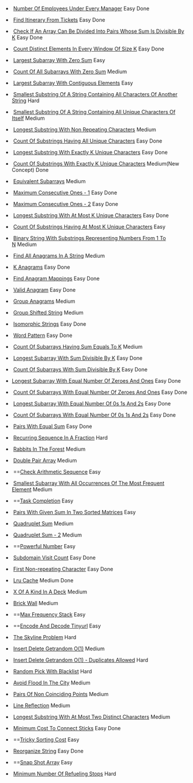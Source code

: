 -  [Number Of Employees Under Every Manager](https://www.pepcoding.com/resources/data-structures-and-algorithms-in-java-levelup/hashmap-and-heaps/number-of-employees-under-every-manager-official/ojquestion) Easy                                                     Done
    
-  [Find Itinerary From Tickets](https://www.pepcoding.com/resources/data-structures-and-algorithms-in-java-levelup/hashmap-and-heaps/find-itinerary-from-tickets-official/ojquestion) Easy                                                                                     Done
    
-  [Check If An Array Can Be Divided Into Pairs Whose Sum Is Divisible By K](https://www.pepcoding.com/resources/data-structures-and-algorithms-in-java-levelup/hashmap-and-heaps/check-if-an-array-cab-be-divided-into-pairs-whose-sum-is-divisible-by-k-official/ojquestion) Easy      Done
    
-  [Count Distinct Elements In Every Window Of Size K](https://www.pepcoding.com/resources/data-structures-and-algorithms-in-java-levelup/hashmap-and-heaps/count-distinct-elements-in-every-window-of-size-k-official/ojquestion) Easy                                           Done
    
-  [Largest Subarray With Zero Sum](https://www.pepcoding.com/resources/data-structures-and-algorithms-in-java-levelup/hashmap-and-heaps/largest-subarray-with-zero-sum-official/ojquestion) Easy
    
-  [Count Of All Subarrays With Zero Sum](https://www.pepcoding.com/resources/data-structures-and-algorithms-in-java-levelup/hashmap-and-heaps/count-of-all-subarrays-with-zero-sum-official/ojquestion) Medium
    
-  [Largest Subarray With Contiguous Elements](https://www.pepcoding.com/resources/data-structures-and-algorithms-in-java-levelup/hashmap-and-heaps/largest-subarray-with-contiguous-elements-official/ojquestion) Easy                                                       
    
-  [Smallest Substring Of A String Containing All Characters Of Another String](https://www.pepcoding.com/resources/data-structures-and-algorithms-in-java-levelup/hashmap-and-heaps/smallest-substring-of-a-string-containing-all-characters-of-another-string-official/ojquestion) Hard
    
-  [Smallest Substring Of A String Containing All Unique Characters Of Itself](https://www.pepcoding.com/resources/data-structures-and-algorithms-in-java-levelup/hashmap-and-heaps/smallest-substring-of-a-string-containing-all-unique-characters-of-itself-official/ojquestion) Medium
    
-  [Longest Substring With Non Repeating Characters](https://www.pepcoding.com/resources/data-structures-and-algorithms-in-java-levelup/hashmap-and-heaps/longest-substring-with-unique-characters-official/ojquestion) Medium
    
-  [Count Of Substrings Having All Unique Characters](https://www.pepcoding.com/resources/data-structures-and-algorithms-in-java-levelup/hashmap-and-heaps/count-of-substrings-having-all-unique-characters-official/ojquestion) Easy                                                Done
    
-  [Longest Substring With Exactly K Unique Characters](https://www.pepcoding.com/resources/data-structures-and-algorithms-in-java-levelup/hashmap-and-heaps/longest-substring-with-exactly-k-unique-characters-official/ojquestion) Easy                                            Done
    
-  [Count Of Substrings With Exactly K Unique Characters](https://www.pepcoding.com/resources/data-structures-and-algorithms-in-java-levelup/hashmap-and-heaps/count-of-substrings-with-exactly-k-unique-characters-official/ojquestion) Medium(New Concept)        Done
    
-  [Equivalent Subarrays](https://www.pepcoding.com/resources/data-structures-and-algorithms-in-java-levelup/hashmap-and-heaps/equivalent-subarrays-official/ojquestion) Medium
    
-  [Maximum Consecutive Ones - 1](https://www.pepcoding.com/resources/data-structures-and-algorithms-in-java-levelup/hashmap-and-heaps/maximum-consecutive-ones-i-official/ojquestion) Easy                                                                              Done
    
-  [Maximum Consecutive Ones - 2](https://www.pepcoding.com/resources/data-structures-and-algorithms-in-java-levelup/hashmap-and-heaps/maximum-consecutive-ones-ii-official/ojquestion) Easy                                                                              Done
    
-  [Longest Substring With At Most K Unique Characters](https://www.pepcoding.com/resources/data-structures-and-algorithms-in-java-levelup/hashmap-and-heaps/longest-substring-with-at-most-k-unique-characters-official/ojquestion) Easy                                         Done                    
-  [Count Of Substrings Having At Most K Unique Characters](https://www.pepcoding.com/resources/data-structures-and-algorithms-in-java-levelup/hashmap-and-heaps/count-of-substrings-having-at-most-k-unique-characters-official/ojquestion) Easy                                  
    
-  [Binary String With Substrings Representing Numbers From 1 To N](https://www.pepcoding.com/resources/data-structures-and-algorithms-in-java-levelup/hashmap-and-heaps/binary-strings-with-substrings-representing-numbers-from-1-to-n-official/ojquestion) Medium
    
-  [Find All Anagrams In A String](https://www.pepcoding.com/resources/data-structures-and-algorithms-in-java-levelup/hashmap-and-heaps/find-all-anagrams-in-a-string-official/ojquestion) Medium
    
-  [K Anagrams](https://www.pepcoding.com/resources/data-structures-and-algorithms-in-java-levelup/hashmap-and-heaps/k-anagrams-official/ojquestion) Easy                                                                                                             Done
    
-  [Find Anagram Mappings](https://www.pepcoding.com/resources/data-structures-and-algorithms-in-java-levelup/hashmap-and-heaps/find-anagram-mappings-official/ojquestion) Easy                                                                                        Done
    
-  [Valid Anagram](https://www.pepcoding.com/resources/data-structures-and-algorithms-in-java-levelup/hashmap-and-heaps/valid-anagram-official/ojquestion) Easy                                                                                                         Done
    
-  [Group Anagrams](https://www.pepcoding.com/resources/data-structures-and-algorithms-in-java-levelup/hashmap-and-heaps/group-anagrams-official/ojquestion) Medium
    
-  [Group Shifted String](https://www.pepcoding.com/resources/data-structures-and-algorithms-in-java-levelup/hashmap-and-heaps/group-shifted-string-official/ojquestion) Medium
    
-  [Isomorphic Strings](https://www.pepcoding.com/resources/data-structures-and-algorithms-in-java-levelup/hashmap-and-heaps/isomorphic-strings-official/ojquestion) Easy                                                                                                  Done
    
-  [Word Pattern](https://www.pepcoding.com/resources/data-structures-and-algorithms-in-java-levelup/hashmap-and-heaps/word-pattern-official/ojquestion) Easy                                                                                                            Done
    
-  [Count Of Subarrays Having Sum Equals To K](https://www.pepcoding.com/resources/data-structures-and-algorithms-in-java-levelup/hashmap-and-heaps/count-of-subarrays-having-sum-equals-to-k-official/ojquestion) Medium
    
-  [Longest Subarray With Sum Divisible By K](https://www.pepcoding.com/resources/data-structures-and-algorithms-in-java-levelup/hashmap-and-heaps/longest-subarray-with-sum-divisible-by-k-official/ojquestion) Easy                                                          Done
    
-  [Count Of Subarrays With Sum Divisible By K](https://www.pepcoding.com/resources/data-structures-and-algorithms-in-java-levelup/hashmap-and-heaps/count-of-subarrays-with-sum-divisible-by-k-official/ojquestion) Easy                                                      Done
    
- [Longest Subarray With Equal Number Of Zeroes And Ones](https://www.pepcoding.com/resources/data-structures-and-algorithms-in-java-levelup/hashmap-and-heaps/longest-subarray-with-equal-number-of-zeroes-and-ones-official/ojquestion) Easy                              Done
    
-  [Count Of Subarrays With Equal Number Of Zeroes And Ones](https://www.pepcoding.com/resources/data-structures-and-algorithms-in-java-levelup/hashmap-and-heaps/count-of-subarrays-with-equal-number-of-zeroes-and-ones-official/ojquestion) Easy                         Done
    
-  [Longest Subarray With Equal Number Of 0s 1s And 2s](https://www.pepcoding.com/resources/data-structures-and-algorithms-in-java-levelup/hashmap-and-heaps/longest-subarray-with-equal-number-of-0s-1s-and-2s-official/ojquestion) Easy                                    Done
    
-  [Count Of Subarrays With Equal Number Of 0s 1s And 2s](https://www.pepcoding.com/resources/data-structures-and-algorithms-in-java-levelup/hashmap-and-heaps/count-of-subarrays-with-equal-number-of-0s-1s-and-2s-official/ojquestion) Easy                                Done
    
-  [Pairs With Equal Sum](https://www.pepcoding.com/resources/data-structures-and-algorithms-in-java-levelup/hashmap-and-heaps/pairs-with-equal-sum-official/ojquestion) Easy                                                                                             Done                   
-  [Recurring Sequence In A Fraction](https://www.pepcoding.com/resources/data-structures-and-algorithms-in-java-levelup/hashmap-and-heaps/recurring-sequence-in-a-fraction-official/ojquestion) Hard
    
-  [Rabbits In The Forest](https://www.pepcoding.com/resources/data-structures-and-algorithms-in-java-levelup/hashmap-and-heaps/rabbits-in-the-forest-official/ojquestion) Medium
    
-  [Double Pair Array](https://www.pepcoding.com/resources/data-structures-and-algorithms-in-java-levelup/hashmap-and-heaps/double-pair-array-official/ojquestion) Medium
    
-  ==[Check Arithmetic Sequence](https://www.pepcoding.com/resources/data-structures-and-algorithms-in-java-levelup/hashmap-and-heaps/check-arithmetic-sequence-official/ojquestion) Easy
    
-  [Smallest Subarray With All Occurrences Of The Most Frequent Element](https://www.pepcoding.com/resources/data-structures-and-algorithms-in-java-levelup/hashmap-and-heaps/smallest-subarray-with-all-occurrences-of-the-most-frequent-element-official/ojquestion) Medium
    
-  ==[Task Completion](https://www.pepcoding.com/resources/data-structures-and-algorithms-in-java-levelup/hashmap-and-heaps/task-completion-official/ojquestion) Easy
    
-  [Pairs With Given Sum In Two Sorted Matrices](https://www.pepcoding.com/resources/data-structures-and-algorithms-in-java-levelup/hashmap-and-heaps/pairs-with-given-sum-in-two-sorted-matrices-official/ojquestion) Easy
    
-  [Quadruplet Sum](https://www.pepcoding.com/resources/data-structures-and-algorithms-in-java-levelup/hashmap-and-heaps/quadruplet-sum-official/ojquestion) Medium
    
-  [Quadruplet Sum - 2](https://www.pepcoding.com/resources/data-structures-and-algorithms-in-java-levelup/hashmap-and-heaps/quadruplet-sum-2-official/ojquestion) Medium
    
-  ==[Powerful Number](https://www.pepcoding.com/resources/data-structures-and-algorithms-in-java-levelup/hashmap-and-heaps/powerful-number-official/ojquestion) Easy
    
-  [Subdomain Visit Count](https://www.pepcoding.com/resources/data-structures-and-algorithms-in-java-levelup/hashmap-and-heaps/subdomain-visit-count-official/ojquestion) Easy                                                                                                   Done

-  [First Non-repeating Character](https://www.pepcoding.com/resources/data-structures-and-algorithms-in-java-levelup/hashmap-and-heaps/first-non-repeating-character-official/ojquestion) Easy                                                                                      Done
    
-  [Lru Cache](https://www.pepcoding.com/resources/data-structures-and-algorithms-in-java-levelup/hashmap-and-heaps/lru-cache/ojquestion) Medium                                                                                                                   Done
    
-  [X Of A Kind In A Deck](https://www.pepcoding.com/resources/data-structures-and-algorithms-in-java-levelup/hashmap-and-heaps/x-of-a-kind-in-a-deck-official/ojquestion) Medium
    
-  [Brick Wall](https://www.pepcoding.com/resources/data-structures-and-algorithms-in-java-levelup/hashmap-and-heaps/brick-wall-official/ojquestion) Medium
    
-  ==[Max Frequency Stack](https://www.pepcoding.com/resources/data-structures-and-algorithms-in-java-levelup/hashmap-and-heaps/max-frequency-stack-official/ojquestion) Easy
    
-  ==[Encode And Decode Tinyurl](https://www.pepcoding.com/resources/data-structures-and-algorithms-in-java-levelup/hashmap-and-heaps/encode-and-decode-tinyurl/ojquestion) Easy
    
-  [The Skyline Problem](https://www.pepcoding.com/resources/data-structures-and-algorithms-in-java-levelup/hashmap-and-heaps/the-skyline-problem-official/ojquestion) Hard
    
-  [Insert Delete Getrandom O(1)](https://www.pepcoding.com/resources/data-structures-and-algorithms-in-java-levelup/hashmap-and-heaps/insert-delete-getrandom-official/ojquestion) Medium
    
-  [Insert Delete Getrandom O(1) - Duplicates Allowed](https://www.pepcoding.com/resources/data-structures-and-algorithms-in-java-levelup/hashmap-and-heaps/insert-delete-getrandom-o(1)-with-duplicates-official/ojquestion) Hard
    
-  [Random Pick With Blacklist](https://www.pepcoding.com/resources/data-structures-and-algorithms-in-java-levelup/hashmap-and-heaps/random-pick-with-blacklist-official/ojquestion) Hard
    
-  [Avoid Flood In The City](https://www.pepcoding.com/resources/data-structures-and-algorithms-in-java-levelup/hashmap-and-heaps/avoid-flood-in-the-city/ojquestion) Medium
    
-  [Pairs Of Non Coinciding Points](https://www.pepcoding.com/resources/data-structures-and-algorithms-in-java-levelup/hashmap-and-heaps/pairs-of-non-coinciding-points-official/ojquestion) Medium
    
-  [Line Reflection](https://www.pepcoding.com/resources/data-structures-and-algorithms-in-java-levelup/hashmap-and-heaps/line-reflection-official/ojquestion) Medium
    
-  [Longest Substring With At Most Two Distinct Characters](https://www.pepcoding.com/resources/data-structures-and-algorithms-in-java-levelup/hashmap-and-heaps/longest-substring-with-at-most-two-distinct-characters/ojquestion) Medium
    
-  [Minimum Cost To Connect Sticks](https://www.pepcoding.com/resources/data-structures-and-algorithms-in-java-levelup/hashmap-and-heaps/minimum-cost-to-connect-sticks/ojquestion) Easy                                                                             Done
    
-  ==[Tricky Sorting Cost](https://www.pepcoding.com/resources/data-structures-and-algorithms-in-java-levelup/hashmap-and-heaps/tricky-sorting-cost/ojquestion) Easy
    
-  [Reorganize String](https://www.pepcoding.com/resources/data-structures-and-algorithms-in-java-levelup/hashmap-and-heaps/reorganize-string-official/ojquestion) Easy                         Done
    
-  ==[Snap Shot Array](https://www.pepcoding.com/resources/data-structures-and-algorithms-in-java-levelup/hashmap-and-heaps/snap-shot-array-official/ojquestion) Easy
    
-  [Minimum Number Of Refueling Stops](https://www.pepcoding.com/resources/data-structures-and-algorithms-in-java-levelup/hashmap-and-heaps/minimum-number-of-refueling-stops-official/ojquestion) Hard


